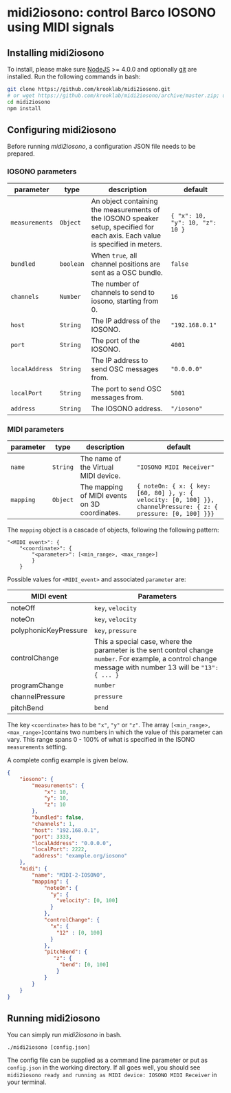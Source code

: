 # midi2iosono: control Barco IOSONO using MIDI signals
## Installing midi2iosono
To install, please make sure [NodeJS](https://nodejs.org/en/) >= 4.0.0 and optionally [git](https://git-scm.com) are installed. Run the following commands in bash:

```bash
git clone https://github.com/krooklab/midi2iosono.git
# or wget https://github.com/krooklab/midi2iosono/archive/master.zip; unzip master.zip
cd midi2iosono
npm install
```

## Configuring midi2iosono
Before running _midi2iosono_, a configuration JSON file needs to be prepared.

### IOSONO parameters

parameter      | type      | description                                                                                                                    | default
-------------- | --------- | ------------------------------------------------------------------------------------------------------------------------------ | -------------------------------
`measurements` | `Object`  | An object containing the measurements of the IOSONO speaker setup, specified for each axis. Each value is specified in meters. | `{ "x": 10, "y": 10, "z": 10 }`
`bundled`      | `boolean` | When `true`, all channel positions are sent as a OSC bundle.                                                                   | `false`
`channels`     | `Number`  | The number of channels to send to iosono, starting from 0.                                                                     | `16`
`host`         | `String`  | The IP address of the IOSONO.                                                                                                  | `"192.168.0.1"`
`port`         | `String`  | The port of the IOSONO.                                                                                                        | `4001`
`localAddress` | `String`  | The IP address to send OSC messages from.                                                                                      | `"0.0.0.0"`
`localPort`    | `String`  | The port to send OSC messages from.                                                                                            | `5001`
`address`      | `String`  | The IOSONO address.                                                                                                            | `"/iosono"`

### MIDI parameters

parameter | type     | description                                   | default
--------- | -------- | --------------------------------------------- | --------------------------------------------------------------------------------------------------------------
`name`    | `String` | The name of the Virtual MIDI device.          | `"IOSONO MIDI Receiver"`
`mapping` | `Object` | The mapping of MIDI events on 3D coordinates. | `{ noteOn: { x: { key: [60, 80] }, y: { velocity: [0, 100] }}, channelPressure: { z: { pressure: [0, 100] }}}`

The `mapping` object is a cascade of objects, following the following pattern:

```
"<MIDI event>": {
    "<coordinate>": {
        "<parameter>": [<min_range>, <max_range>]
        }
    }
```

Possible values for `<MIDI_event>` and associated `parameter` are:

MIDI event            | Parameters
--------------------- | ----------------------------------------------------------------------------------------------------------------------------------------------------------
noteOff               | `key`, `velocity`
noteOn                | `key`, `velocity`
polyphonicKeyPressure | `key`, `pressure`
controlChange         | This a special case, where the parameter is the sent control change `number`. For example, a control change message with number 13 will be `"13": { ... }`
programChange         | `number`
channelPressure       | `pressure`
pitchBend             | `bend`

The key `<coordinate>` has to be `"x"`, `"y"` or `"z"`. The array `[<min_range>, <max_range>]`contains two numbers in which the value of this parameter can vary. This range spans 0 - 100% of what is specified in the  ISONO `measurements` setting.

A complete config example is given below.

```json
{
    "iosono": {
        "measurements": {
            "x": 10,
            "y": 10,
            "z": 10
        },
        "bundled": false,
        "channels": 1,
        "host": "192.168.0.1",
        "port": 3333,
        "localAddress": "0.0.0.0",
        "localPort": 2222,
        "address": "example.org/iosono"
    },
    "midi": {
        "name": "MIDI-2-IOSONO",
        "mapping": {
            "noteOn": {
              "y": {
                "velocity": [0, 100]
              }
            },
            "controlChange": {
              "x": {
                "12" : [0, 100]
              }
            },
            "pitchBend": {
               "z": {
                 "bend": [0, 100]
                }
            }
        }
    }
}
```

## Running midi2iosono
You can simply run _midi2iosono_ in bash.

`./midi2iosono [config.json]`

The config file can be supplied as a command line parameter or put as `config.json` in the working directory. If all goes well, you should see `midi2iosono ready and running as MIDI device: IOSONO MIDI Receiver` in your terminal.
